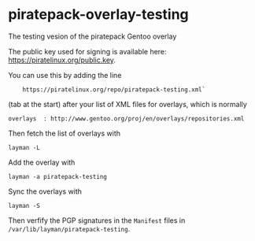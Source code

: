 piratepack-overlay-testing
==========================

The testing vesion of the piratepack Gentoo overlay

The public key used for signing is available here: https://piratelinux.org/public.key.

You can use this by adding the line
```
	https://piratelinux.org/repo/piratepack-testing.xml`
```
(tab at the start) after your list of XML files for overlays, which is normally
```
overlays  : http://www.gentoo.org/proj/en/overlays/repositories.xml
```
Then fetch the list of overlays with
```
layman -L
```
Add the overlay with
```
layman -a piratepack-testing
```
Sync the overlays with
```
layman -S
```
Then verfify the PGP signatures in the `Manifest` files in `/var/lib/layman/piratepack-testing`.
